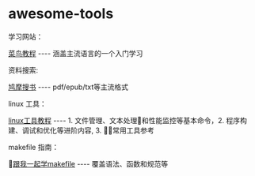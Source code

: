 # awesome-tools

学习网站：

[菜鸟教程](http://www.runoob.com) ---- 涵盖主流语言的一个入门学习

资料搜索:

[鸠摩搜书](https://www.jiumodiary.com) ---- pdf/epub/txt等主流格式

linux 工具：

[linux工具教程](https://linuxtools-rst.readthedocs.io/zh_CN/latest/index.html) ---- 1. 文件管理、文本处理和性能监控等基本命令，2. 程序构建、调试和优化等进阶内容, 3. 常用工具参考

makefile 指南：

[跟我一起学makefile](http://scc.qibebt.cas.cn/docs/linux/base/%B8%FA%CE%D2%D2%BB%C6%F0%D0%B4Makefile-%B3%C2%F0%A9.pdf) ---- 覆盖语法、函数和规范等